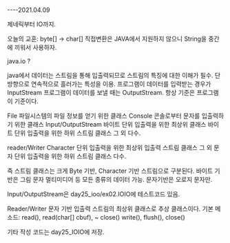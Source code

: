 ----2021.04.09

제네릭부터 IO까지.

오늘의 교훈: byte[] -> char[] 직접변환은 JAVA에서 지원하지 않으니 String을 중간에 끼워서 사용하자.

java.io ?

java에서 데이터는 스트림을 통해 입출력되므로 스트림의 특징에 대한 이해가 필수.
단방향으로 연속적으로 흘러가는 특성을 이용.
프로그램이 데이터를 입력받는 경우가 InputStream
프로그램이 데이터를 보낼 때는 OutputStream.
항상 기준은 프로그램이 기준이다.

File 파일시스템의 파일 정보를 얻기 위한 클래스
Console 콘솔로부터 문자를 입출력하기 위한 클래스
Input/OutputStream 바이트 단위 입출력을 위한 최상위 클래스
바이트 단위 입출력을 위한 하위 스트림 클래스 그 외 다수.

reader/Writer Character 단위 입출력을 위한 최상위 입출력 스트림 클래스
그 외 문자 단위 입출력을 위한 하위 스트림 클래스 다수.

즉 스트림 클래스는 크게 Byte 기반, Character 기반 스트림으로 구분된다.
바이트 기반은 그림 문자 멀티미디어 등 모든 종류의 데이터 가능.
문자기반은 오로지 문자만.

Input/OutputStream은 day25_ioo/ex02.IOIO에 테스트코드 있음.

Reader/Writer
문자 기반 입출력 스트림의 최상위 클래스로 추상 클래스이다.
기본 메소드: read(), read(char[] cbuf), ~ close()
write(), flush(), close()

기타 작성 코드는 day25_IOIO에 저장.















